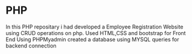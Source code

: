 # PHP
In this PHP repositary i had developed a Employee Registration Website using CRUD operations on php.
Used HTML,CSS and bootstrap for Front End
Using PHPMyadmin created a database using MYSQL queries for backend connection

